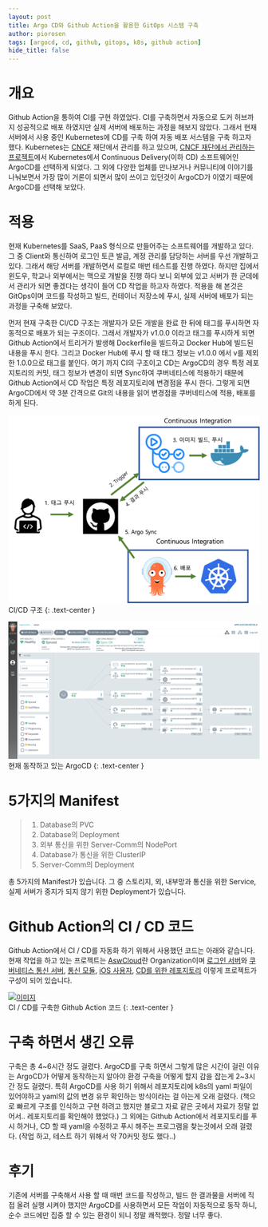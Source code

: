 ```yaml
---
layout: post
title: Argo CD와 Github Action을 활용한 GitOps 시스템 구축
author: piorosen
tags: [argocd, cd, github, gitops, k8s, github action]
hide_title: false
---
```


# 개요
Github Action을 통하여 CI를 구현 하였었다. CI를 구축하면서 자동으로 도커 허브까지 성공적으로 배포 하였지만 실제 서버에 배포하는 과정을 해보지 않았다. 그래서 현재 서버에서 사용 중인 Kubernetes에 CD를 구축 하여 자동 배포 서스템을 구축 하고자 했다. Kubernetes는 [CNCF](https://www.cncf.io/) 재단에서 관리를 하고 있으며, [CNCF 재단에서 관리하는 프로젝트](https://www.cncf.io/projects/)에서 Kubernetes에서 Continuous Delivery(이하 CD) 소프트웨어인 ArgoCD를 선택하게 되었다. 그 외에 다양한 업체를 만나보거나 커뮤니티에 이야기를 나눠보면서 가장 많이 거론이 되면서 많이 쓰이고 있던것이 ArgoCD가 이였기 때문에 ArgoCD를 선택해 보았다.

# 적용

현재 Kubernetes를 SaaS, PaaS 형식으로 만들어주는 소프트웨어를 개발하고 있다. 그 중 Client와 통신하여 로그인 토큰 발급, 계정 관리를 담당하는 서버를 우선 개발하고 있다. 그래서 해당 서버를 개발하면서 로컬로 매번 테스트를 진행 하였다. 하지만 집에서 윈도우, 학교나 외부에서는 맥으로 개발을 진행 하다 보니 외부에 있고 서버가 한 군데에서 관리가 되면 좋겠다는 생각이 들어 CD 작업을 하고자 하였다. 적용을 해 본것은 GitOps이며 코드를 작성하고 빌드, 컨테이너 저장소에 푸시, 실제 서버에 배포가 되는 과정을 구축해 보았다.

먼저 현재 구축한 CI/CD 구조는 개발자가 모든 개발을 완료 한 뒤에 태그를 푸시하면 자동적으로 배포가 되는 구조이다. 그래서 개발자가 v1.0.0 이라고 태그를 푸시하게 되면 Github Action에서 트리거가 발생해 Dockerfile을 빌드하고 Docker Hub에 빌드된 내용을 푸시 한다. 그리고 Docker Hub에 푸시 할 때 태그 정보는 v1.0.0 에서 v를 제외한 1.0.0으로 태그를 붙인다. 여기 까지 CI의 구조이고 CD는 ArgoCD의 경우 특정 레포지토리의 커밋, 태그 정보가 변경이 되면 Sync하여 쿠버네티스에 적용하기 때문에 Github Action에서 CD 작업은 특정 레포지토리에 변경점을 푸시 한다. 그렇게 되면 ArgoCD에서 약 3분 간격으로 Git의 내용을 읽어 변경점을 쿠버네티스에 적용, 배포를 하게 된다.

![argocd](/assets/img/post/2022-03-04-workflow.png)
<br>CI/CD 구조
{: .text-center }


![argocd](/assets/img/post/2022-03-04-argocd.png)
<br>현재 동작하고 있는 ArgoCD
{: .text-center }

# 5가지의 Manifest

> 1. Database의 PVC
> 2. Database의 Deployment
> 3. 외부 통신을 위한 Server-Comm의 NodePort
> 4. Database가 통신을 위한 ClusterIP
> 5. Server-Comm의 Deployment

총 5가지의 Manifest가 있습니다. 그 중 스토리지, 외, 내부망과 통신을 위한 Service, 실제 서버가 중지가 되지 않기 위한 Deployment가 있습니다.

# Github Action의 CI / CD 코드

Github Action에서 CI / CD를 자동화 하기 위해서 사용했던 코드는 아래와 같습니다. 현재 작업을 하고 있는 프로젝트는 [AswCloud](https://github.com/aswcloud)란 Organization이며 [로그인 서버](https://github.com/aswcloud/server-comm)와 [쿠버네티스 통신 서버](https://github.com/aswcloud/server-k8s), [통신 모듈](https://github.com/aswcloud/idl), [iOS 사용자](https://github.com/aswcloud/client-ios), [CD를 위한 레포지토리](https://github.com/aswcloud/argo-cd) 이렇게 프로젝트가 구성이 되어 있습니다.

[![이미지](https://opengraph.githubassets.com/d1c94cbd3f9528f3f94f1eddc5c2e35388f99a05c865544b4e66670aa23122b7/aswcloud/server-comm)](https://github.com/aswcloud/server-comm/blob/main/.github/workflows/docker-image.yml)
<br>CI / CD를 구축한 Github Action 코드
{: .text-center }

# 구축 하면서 생긴 오류

구축은 총 4~6시간 정도 걸렸다. ArgoCD를 구축 하면서 그렇게 많은 시간이 걸린 이유는 ArgoCD가 어떻게 동작하는지 알아야 환경 구축을 어떻게 할지 감을 잡는게 2~3시간 정도 걸렸다. 특히 ArgoCD를 사용 하기 위해서 레포지토리에 k8s의 yaml 파일이 있어야하고 yaml의 값의 변경 유무 확인하는 방식이라는 걸 아는게 오래 걸렸다. (책으로 빠르게 구조를 인식하고 구현 하려고 했지만 블로그 자료 같은 곳에서 자료가 정말 없어서.. 레포지토리를 확인해야 했었다.) 그 외에는 Github Action에서 레포지토리를 푸시 하거나, CD 할 때 yaml을 수정하고 푸시 해주는 프로그램을 찾는것에서 오래 걸렸다. (작업 하고, 테스트 하기 위해서 약 70커밋 정도 했다..) 

# 후기

기존에 서버를 구축해서 사용 할 때 매번 코드를 작성하고, 빌드 한 결과물을 서버에 직접 올려 실행 시켜야 했지만 ArgoCD를 사용하면서 모든 작업이 자동적으로 동작 하니, 순수 코드에만 집중 할 수 있는 환경이 되니 정말 쾌적했다. 정말 너무 좋다.